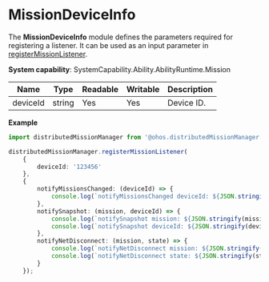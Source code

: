 # MissionDeviceInfo

The **MissionDeviceInfo** module defines the parameters required for registering a listener. It can be used as an input parameter in [registerMissionListener](js-apis-distributedMissionManager.md#distributedmissionmanagerregistermissionlistener).

**System capability**: SystemCapability.Ability.AbilityRuntime.Mission

| Name      | Type  | Readable  | Writable  | Description     |
| -------- | ------ | ---- | ---- | ------- |
| deviceId | string | Yes   | Yes   | Device ID.|

**Example**
```ts
import distributedMissionManager from '@ohos.distributedMissionManager';

distributedMissionManager.registerMissionListener(
    {
        deviceId: '123456'
    },
    {
        notifyMissionsChanged: (deviceId) => {
            console.log(`notifyMissionsChanged deviceId: ${JSON.stringify(deviceId)}`);
        },
        notifySnapshot: (mission, deviceId) => {
            console.log(`notifySnapshot mission: ${JSON.stringify(mission)}`);
            console.log(`notifySnapshot deviceId: ${JSON.stringify(deviceId)}`);
        },
        notifyNetDisconnect: (mission, state) => {
            console.log(`notifyNetDisconnect mission: ${JSON.stringify(mission)}`);
            console.log(`notifyNetDisconnect state: ${JSON.stringify(state)}`);
        }
    });
```
